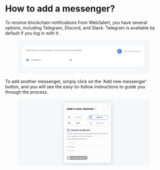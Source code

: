 # How to add a messenger?

To receive blockchain notifications from Web3alert, you have several options, including Telegram, Discord, and Slack. Telegram is available by default if you log in with it.

<figure><img src="../../.gitbook/assets/Frame 7153.png" alt=""><figcaption></figcaption></figure>

To add another messenger, simply click on the 'Add new messenger' button, and you will see the easy-to-follow instructions to guide you through the process.

<figure><img src="../../.gitbook/assets/Frame 7154 (1).png" alt=""><figcaption></figcaption></figure>

